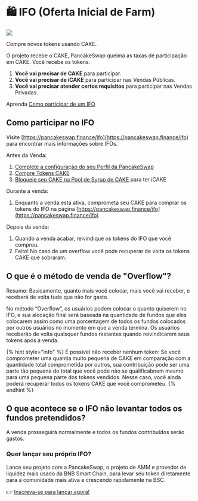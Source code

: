 # 🛍 IFO (Oferta Inicial de Farm)

![](https://1397868517-files.gitbook.io/\~/files/v0/b/gitbook-x-prod.appspot.com/o/spaces%2F-MHREX7DHcljbY5IkjgJ-1972196547%2Fuploads%2FjiQKScYh3gGX7l82eImC%2Fifo-header.png?alt=media\&token=58f776a4-f7cd-48bd-8a0e-8cb2be373129)

Compre novos tokens usando CAKE.

O projeto recebe o CAKE, PancakeSwap queima as taxas de participação em CAKE. Você recebe os tokens.

1. **Você vai precisar de CAKE** para participar.
2. **Você vai precisar de iCAKE** para participar nas Vendas Públicas.
3. **Você vai precisar atender certos requisitos** para participar nas Vendas Privadas.

Aprenda [Como participar de um IFO](como-participar-de-um-ifo.md)

## **Como participar no IFO**

Visite  [https://pancakeswap.finance/ifo](https://pancakeswap.finance/ifo) para encontrar mais informações sobre IFOs.

Antes da Venda:

1. [Complete a configuração do seu Perfil da PancakeSwap](https://docs.pancakeswap.finance/v/portuguese-brazilian/products/nft-profile-system/profile-guide)
2. [Compre Tokens CAKE](https://exchange.pancakeswap.finance/?\_gl=1\*1bc8owa\*\_ga\*ODA4ODE5MjM4LjE2MDUxNTI3NTE.\*\_ga\_334KNG3DMQ\*MTYwNTQ4OTEwNy4yNi4xLjE2MDU0ODkxMjcuMA..#/swap)
3. [Bloqueie seu CAKE na Pool de Syrup de CAKE](https://docs.pancakeswap.finance/v/portuguese-brazilian/products/syrup-pool/nova-pool-de-syrup-de-cake/como-usar-a-opcao-de-stake-com-prazo-fixo) para ter iCAKE

Durante a venda:

1. Enquanto a venda está ativa, comprometa seu CAKE para comprar os tokens do IFO na página [https://pancakeswap.finance/ifo](https://pancakeswap.finance/ifo)

Depois da venda:

1. Quando a venda acabar, reivindique os tokens do IFO que você comprou.
2. Feito! No caso de um overflow você pode recuperar de volta os tokens CAKE que sobraram.

## O que é o método de venda de "Overflow"? <a href="#overflow" id="overflow"></a>

Resumo: Basicamente, quanto mais você colocar, mais você vai receber, e receberá de volta tudo que não for gasto.

No método “Overflow”, os usuários podem colocar o quanto quiserem no IFO, e sua alocação final será baseada na quantidade de fundos que eles colocarem assim como uma porcentagem de todos os fundos colocados por outros usuários no momento em que a venda termina. Os usuários receberão de volta quaisquer fundos restantes quando reivindicarem seus tokens após a venda.

{% hint style="info" %}
É possível não receber nenhum token: Se você comprometer uma quantia muito pequena de CAKE em comparação com a quantidade total comprometida por outros, sua contribuição pode ser uma parte tão pequena do total que você pode não se qualificabnem mesmo para uma pequena parte dos tokens vendidos. Nesse caso, você ainda poderá recuperar todos os tokens CAKE que você comprometeu.
{% endhint %}

## O que acontece se o IFO não levantar todos os fundos pretendidos?

A venda prosseguirá normalmente e todos os fundos contribuídos serão gastos.

### Quer lançar seu próprio IFO? <a href="#want-to-launch-your-own-ifo" id="want-to-launch-your-own-ifo"></a>

Lance seu projeto com a PancakeSwap, o projeto de AMM e provedor de liquidez mais usado da BNB Smart Chain, para levar seu token diretamente para a comunidade mais ativa e crescendo rapidamente na BSC.

👉 [Inscreva-se para lançar agora!](https://docs.google.com/forms/d/e/1FAIpQLSf0Vmy3k0KyXtXwqxr8QLjD8Xd6KBAmkYxcBRRVTUYJVX17fA/viewform)
